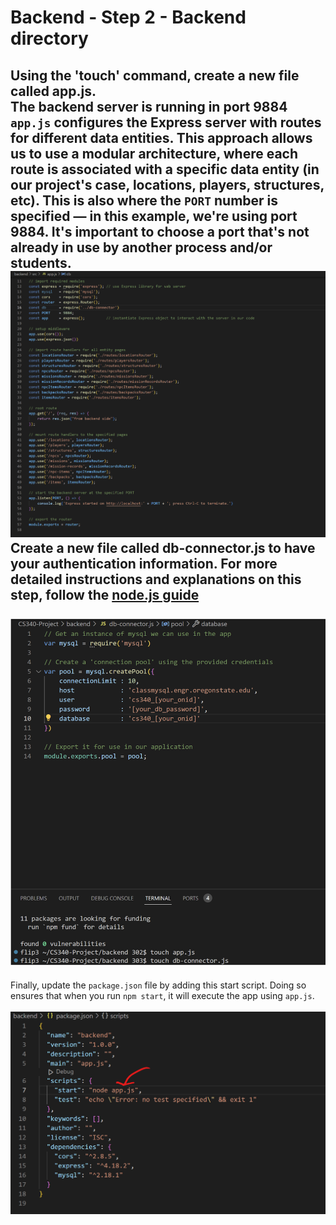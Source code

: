 # Backend - Step 2 - Backend directory
Using the 'touch' command, create a new file called app.js. <br>
The backend server is running in port 9884 <br>
`app.js` configures the Express server with routes for different data entities. This approach allows us to use a modular architecture, where each route is associated with a specific data entity (in our project's case, locations, players, structures, etc). This is also where the `PORT` number is specified — in this example, we're using port 9884. It's important to choose a port that's not already in use by another process and/or students.
![app.js file](https://github.com/scott5Tots/react-starter-app/blob/main/Step%202/assets/Appjs.jpg)<br>
Create a new file called db-connector.js to have your authentication information. For more detailed instructions and explanations on this step, follow the [node.js guide](https://github.com/osu-cs340-ecampus/nodejs-starter-app/tree/main/Step%201%20-%20Connecting%20to%20a%20MySQL%20Database) <br><br>
![app.js file](https://github.com/scott5Tots/react-starter-app/blob/main/Step%202/assets/db-connector.js.png)
---
Finally, update the `package.json` file by adding this start script. Doing so ensures that when you run `npm start`, it will execute the app using `app.js`. <br><br>
![package.json file](https://github.com/scott5Tots/react-starter-app/blob/main/Step%202/assets/package.png)
